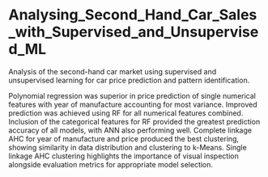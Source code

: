 # Analysing_Second_Hand_Car_Sales_with_Supervised_and_Unsupervised_ML
Analysis of the second-hand car market using supervised and unsupervised  learning for car price prediction and pattern identification.

Polynomial regression was superior in price prediction of single numerical features with year of manufacture accounting for most variance. Improved prediction was achieved using RF for all 
numerical features combined. Inclusion of the categorical features for RF provided the greatest prediction accuracy of all models, with ANN also performing well. Complete linkage AHC for year of manufacture 
and price produced the best clustering, showing similarity in data distribution and clustering to k-Means. Single linkage AHC clustering highlights the importance of visual inspection alongside evaluation metrics for appropriate model selection.
